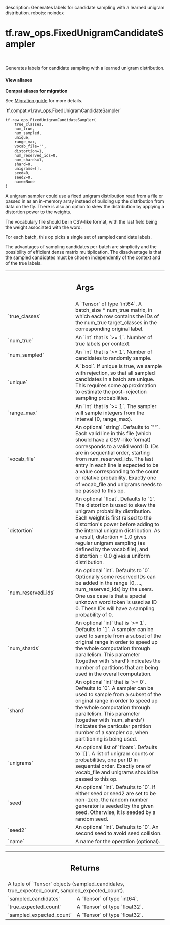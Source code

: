 description: Generates labels for candidate sampling with a learned unigram distribution.
robots: noindex

# tf.raw_ops.FixedUnigramCandidateSampler

<!-- Insert buttons and diff -->

<table class="tfo-notebook-buttons tfo-api nocontent" align="left">

</table>



Generates labels for candidate sampling with a learned unigram distribution.

<section class="expandable">
  <h4 class="showalways">View aliases</h4>
  <p>
<b>Compat aliases for migration</b>
<p>See
<a href="https://www.tensorflow.org/guide/migrate">Migration guide</a> for
more details.</p>
<p>`tf.compat.v1.raw_ops.FixedUnigramCandidateSampler`</p>
</p>
</section>

<pre class="devsite-click-to-copy prettyprint lang-py tfo-signature-link">
<code>tf.raw_ops.FixedUnigramCandidateSampler(
    true_classes,
    num_true,
    num_sampled,
    unique,
    range_max,
    vocab_file=&#x27;&#x27;,
    distortion=1,
    num_reserved_ids=0,
    num_shards=1,
    shard=0,
    unigrams=[],
    seed=0,
    seed2=0,
    name=None
)
</code></pre>



<!-- Placeholder for "Used in" -->

A unigram sampler could use a fixed unigram distribution read from a
file or passed in as an in-memory array instead of building up the distribution
from data on the fly. There is also an option to skew the distribution by
applying a distortion power to the weights.

The vocabulary file should be in CSV-like format, with the last field
being the weight associated with the word.

For each batch, this op picks a single set of sampled candidate labels.

The advantages of sampling candidates per-batch are simplicity and the
possibility of efficient dense matrix multiplication. The disadvantage is that
the sampled candidates must be chosen independently of the context and of the
true labels.

<!-- Tabular view -->
 <table class="responsive fixed orange">
<colgroup><col width="214px"><col></colgroup>
<tr><th colspan="2"><h2 class="add-link">Args</h2></th></tr>

<tr>
<td>
`true_classes`
</td>
<td>
A `Tensor` of type `int64`.
A batch_size * num_true matrix, in which each row contains the
IDs of the num_true target_classes in the corresponding original label.
</td>
</tr><tr>
<td>
`num_true`
</td>
<td>
An `int` that is `>= 1`. Number of true labels per context.
</td>
</tr><tr>
<td>
`num_sampled`
</td>
<td>
An `int` that is `>= 1`.
Number of candidates to randomly sample.
</td>
</tr><tr>
<td>
`unique`
</td>
<td>
A `bool`.
If unique is true, we sample with rejection, so that all sampled
candidates in a batch are unique. This requires some approximation to
estimate the post-rejection sampling probabilities.
</td>
</tr><tr>
<td>
`range_max`
</td>
<td>
An `int` that is `>= 1`.
The sampler will sample integers from the interval [0, range_max).
</td>
</tr><tr>
<td>
`vocab_file`
</td>
<td>
An optional `string`. Defaults to `""`.
Each valid line in this file (which should have a CSV-like format)
corresponds to a valid word ID. IDs are in sequential order, starting from
num_reserved_ids. The last entry in each line is expected to be a value
corresponding to the count or relative probability. Exactly one of vocab_file
and unigrams needs to be passed to this op.
</td>
</tr><tr>
<td>
`distortion`
</td>
<td>
An optional `float`. Defaults to `1`.
The distortion is used to skew the unigram probability distribution.
Each weight is first raised to the distortion's power before adding to the
internal unigram distribution. As a result, distortion = 1.0 gives regular
unigram sampling (as defined by the vocab file), and distortion = 0.0 gives
a uniform distribution.
</td>
</tr><tr>
<td>
`num_reserved_ids`
</td>
<td>
An optional `int`. Defaults to `0`.
Optionally some reserved IDs can be added in the range [0,
..., num_reserved_ids) by the users. One use case is that a special unknown
word token is used as ID 0. These IDs will have a sampling probability of 0.
</td>
</tr><tr>
<td>
`num_shards`
</td>
<td>
An optional `int` that is `>= 1`. Defaults to `1`.
A sampler can be used to sample from a subset of the original range
in order to speed up the whole computation through parallelism. This parameter
(together with 'shard') indicates the number of partitions that are being
used in the overall computation.
</td>
</tr><tr>
<td>
`shard`
</td>
<td>
An optional `int` that is `>= 0`. Defaults to `0`.
A sampler can be used to sample from a subset of the original range
in order to speed up the whole computation through parallelism. This parameter
(together with 'num_shards') indicates the particular partition number of a
sampler op, when partitioning is being used.
</td>
</tr><tr>
<td>
`unigrams`
</td>
<td>
An optional list of `floats`. Defaults to `[]`.
A list of unigram counts or probabilities, one per ID in sequential
order. Exactly one of vocab_file and unigrams should be passed to this op.
</td>
</tr><tr>
<td>
`seed`
</td>
<td>
An optional `int`. Defaults to `0`.
If either seed or seed2 are set to be non-zero, the random number
generator is seeded by the given seed.  Otherwise, it is seeded by a
random seed.
</td>
</tr><tr>
<td>
`seed2`
</td>
<td>
An optional `int`. Defaults to `0`.
An second seed to avoid seed collision.
</td>
</tr><tr>
<td>
`name`
</td>
<td>
A name for the operation (optional).
</td>
</tr>
</table>



<!-- Tabular view -->
 <table class="responsive fixed orange">
<colgroup><col width="214px"><col></colgroup>
<tr><th colspan="2"><h2 class="add-link">Returns</h2></th></tr>
<tr class="alt">
<td colspan="2">
A tuple of `Tensor` objects (sampled_candidates, true_expected_count, sampled_expected_count).
</td>
</tr>
<tr>
<td>
`sampled_candidates`
</td>
<td>
A `Tensor` of type `int64`.
</td>
</tr><tr>
<td>
`true_expected_count`
</td>
<td>
A `Tensor` of type `float32`.
</td>
</tr><tr>
<td>
`sampled_expected_count`
</td>
<td>
A `Tensor` of type `float32`.
</td>
</tr>
</table>

